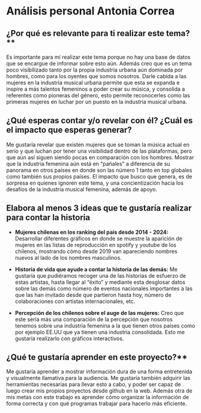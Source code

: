 # Análisis personal Antonia Correa 

## ¿Por qué es relevante para ti realizar este tema?**

Es importante para mí realizar este tema porque no hay una base de datos que se encargue de informar sobre esto aún. Además creo que es un tema poco visibilizado tanto por la propia industria urbana aún dominada por hombres, como para los oyentes que somos nosotros. Darle cabida a las mujeres en la industria musical urbana permite que esta se expanda e inspire a más talentos femeninos a poder crear su música, y consolida a referentes como pioneras del género, esto permite reconocerles como las primeras mujeres en luchar por un puesto en la industria musical urbana. 

## ¿Qué esperas contar y/o revelar con él? ¿Cuál es el impacto que esperas generar?
Me gustaría revelar que existen mujeres que se toman la música actual en serio y que luchan por tener una visibilidad dentro de las plataformas, pero que aún así siguen siendo pocas en comparación con los hombres. Mostrar que la industria femenina aún está en “pañales” a diferencia de su panorama en otros países en donde son las número 1 tanto en top globales como también sus propios países.
El impacto que busco que genera, es de sorpresa en quienes ignoren este tema, y una concientización hacia los desafíos de la industria musical femenina, además de apoyo.

## Elabora al menos 3 ideas que te gustaría realizar para contar la historia
- **Mujeres chilenas en los ranking del país desde 2014 - 2024:** Desarrollar diferentes  gráficos en donde se muestre la aparición de mujeres en las listas de reproducción en spotify y youtube de los chilenos, mostrando cómo desde 2019 van apareciendo nombres nuevos al lado de los nombres masculinos.

- **Historia de vida que ayude a contar la historia de las demás:** Me gustaría que pudiéramos recoger una de las historias de esfuerzo de estas artistas, hasta llegar al “éxito” y mediante esta desglosar datos sobre las demás como número de eventos nacionales importantes a las que las han invitado desde que partieron hasta hoy, número de colaboraciones con artistas internacionales, etc.


- **Percepción de los chilenos sobre el auge de las mujeres:** Creo que este sería más una comparación de la percepción que nosotros tenemos sobre una industria femenina a la que tienen otros países como por ejemplo EE.UU que ya tienen una industria consolidada. Esto me gustaría realizarlo con gráficos interactivos.

## ¿Qué te gustaría aprender en este proyecto?**

Me gustaría aprender a mostrar información dura de una forma entretenida y visualmente llamativa para la audiencia. Me gustaría también adquirir las herramientas necesarias para llevar esto a cabo, y poder ser capaz de luego crear mis propios proyectos desde github en la web. Además otra de mis metas con este trabajo es aprender cómo organizar la información de forma correcta y con qué programas trabajar para hacerlo más eficiente.






